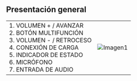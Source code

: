 ## Presentación general

|  |  |
|:-------|:-------|
|1.	VOLUMEN + / AVANZAR <br> 2.	BOTÓN MULTIFUNCIÓN <br> 3.	VOLUMEN - / RETROCESO <br> 4. CONEXIÓN DE CARGA <br> 5.	INDICADOR DE ESTADO <br> 6.	MICRÓFONO <br> 7. ENTRADA DE AUDIO	 <br>|![Imagen1](http://static.energysistem.com/images/manuals/42483/58737bb9c1e86.jpg)|

